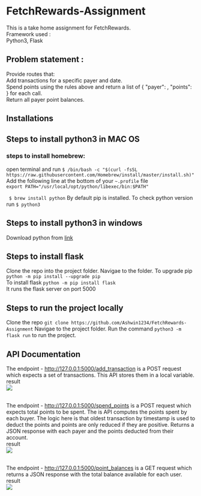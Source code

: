 # FetchRewards-Assignment
This is a take home assignment for FetchRewards. <br>
Framework used : <br>
Python3, Flask

## Problem statement : <br>
Provide routes that: <br>
Add transactions for a specific payer and date. <br>
Spend points using the rules above and return a list of ​{ "payer": <string>, "points": <integer> }​ for each call. <br>
Return all payer point balances. <br>

## Installations
## Steps to install python3 in MAC OS
### steps to install homebrew: <br>
open terminal and run ``` $ /bin/bash -c "$(curl -fsSL https://raw.githubusercontent.com/Homebrew/install/master/install.sh)" ```
Add the following line at the bottom of your ``` ~.profile ``` file <br>
``` export PATH="/usr/local/opt/python/libexec/bin:$PATH" ``` <br>

 ```  $ brew install python ```
 By default pip is installed. 
 To check python version run ``` $ python3 ``` 

 ## Steps to install python3 in windows
 Download python from [link](https://www.python.org/downloads/)

 ## Steps to install flask 
 Clone the repo into the project folder. Navigae to the folder.
 To upgrade pip ``` python -m pip install --upgrade pip ``` <br>
 To install flask ``` python -m pip install flask ``` <br>
 It runs the flask server on port 5000 <br>



 ## Steps to run the project locally
 Clone the repo ``` git clone https://github.com/Ashwin1234/FetchRewards-Assignment ```
 Navigae to the project folder. 
 Run the command ``` python3 -m flask run ``` to run the project.

 ## API Documentation
 The endpoint - http://127.0.0.1:5000/add_transaction is a POST request which expects a set of transactions. This API stores them in a local variable. <br>
 result <br>
 ![](./image1.png)
 <br>
 <br>

 The endpoint - http://127.0.0.1:5000/spend_points is a POST request which expects total points to be spent. The is API computes the points spent by each buyer. The logic here is that oldest transaction by timestamp is used to deduct the points and points are only reduced if they are positive. Returns a JSON response with each payer and the points deducted from their account. <br>
result <br>
 ![](./image2.png)
 <br>
 <br>


 The endpoint - http://127.0.0.1:5000/point_balances is a GET request which returns a JSON response with the total balance available for each user. <br>
 result <br>
 ![](./image3.png)








 


